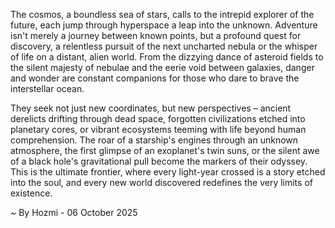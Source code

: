 
The cosmos, a boundless sea of stars, calls to the intrepid explorer of the future, each jump through hyperspace a leap into the unknown. Adventure isn't merely a journey between known points, but a profound quest for discovery, a relentless pursuit of the next uncharted nebula or the whisper of life on a distant, alien world. From the dizzying dance of asteroid fields to the silent majesty of nebulae and the eerie void between galaxies, danger and wonder are constant companions for those who dare to brave the interstellar ocean.

They seek not just new coordinates, but new perspectives – ancient derelicts drifting through dead space, forgotten civilizations etched into planetary cores, or vibrant ecosystems teeming with life beyond human comprehension. The roar of a starship's engines through an unknown atmosphere, the first glimpse of an exoplanet's twin suns, or the silent awe of a black hole's gravitational pull become the markers of their odyssey. This is the ultimate frontier, where every light-year crossed is a story etched into the soul, and every new world discovered redefines the very limits of existence.

~ By Hozmi - 06 October 2025
